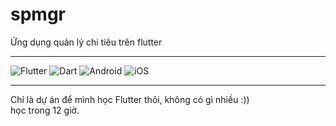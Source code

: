 # spmgr

Ứng dụng quản lý chi tiêu trên flutter

<hr/>

![Flutter](https://img.shields.io/badge/Flutter-%2302569B.svg?style=for-the-badge&logo=Flutter&logoColor=white)
![Dart](https://img.shields.io/badge/dart-%230175C2.svg?style=for-the-badge&logo=dart&logoColor=white)
![Android](https://img.shields.io/badge/Android-3DDC84?style=for-the-badge&logo=android&logoColor=white)
![iOS](https://img.shields.io/badge/iOS-000000?style=for-the-badge&logo=ios&logoColor=white)

<hr/>

Chỉ là dự án để mình học Flutter thôi, không có gì nhiều :))\
học trong 12 giờ.
